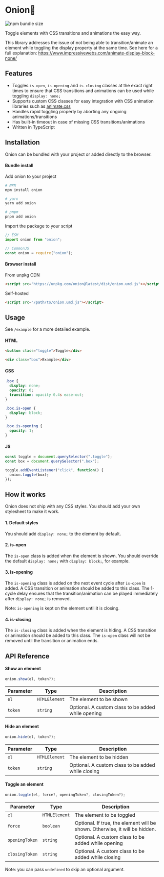 # Onion🧅

![npm bundle size](https://img.shields.io/bundlephobia/min/onion?style=flat-square)

Toggle elements with CSS transitions and animations the easy way.

This library addresses the issue of not being able to transition/animate an element while toggling the display property at the same time. See here for a full explanation: https://www.impressivewebs.com/animate-display-block-none/

## Features

- Toggles `is-open`, `is-opening` and `is-closing` classes at the exact right times to ensure that CSS transitions and animations can be used while toggling `display: none;`
- Supports custom CSS classes for easy integration with CSS animation libraries such as [animate.css](https://animate.style/)
- Handles rapid toggling properly by aborting any ongoing animations/transitions
- Has built-in timeout in case of missing CSS transitions/animations
- Written in TypeScript

## Installation

Onion can be bundled with your project or added directly to the browser.

#### Bundle install

Add onion to your project

```bash
# NPM
npm install onion

# yarn
yarn add onion

# pnpm
pnpm add onion
```

Import the package to your script

```js
// ESM
import onion from "onion";

// CommonJS
const onion = require("onion");
```

#### Browser install

From unpkg CDN

```html
<script src="https://unpkg.com/onion@latest/dist/onion.umd.js"></script>
```

Self-hosted

```html
<script src="/path/to/onion.umd.js"></script>
```

## Usage

See `/example` for a more detailed example.

#### HTML

```html
<button class="toggle">Toggle</div>

<div class="box">Example</div>
```

#### CSS

```css
.box {
  display: none;
  opacity: 0;
  transition: opacity 0.4s ease-out;
}

.box.is-open {
  display: block;
}

.box.is-opening {
  opacity: 1;
}
```

#### JS

```js
const toggle = document.querySelector(".toggle");
const box = document.querySelector(".box");

toggle.addEventListener("click", function() {
  onion.toggle(box);
});
```

## How it works

Onion does not ship with any CSS styles. You should add your own stylesheet to make it work.

#### 1. Default styles

You should add `display: none;` to the element by default.

#### 2. is-open

The `is-open` class is added when the element is shown. You should override the default `display: none;` with `display: block;`, for example.

#### 3. is-opening

The `is-opening` class is added on the next event cycle after `is-open` is added. A CSS transition or animation should be added to this class. The 1-cycle delay ensures that the transition/animation can be played immediately after `display: none;` is removed.

Note: `is-opening` is kept on the element until it is closing.

#### 4. is-closing

The `is-closing` class is added when the element is hiding. A CSS transition or animation should be added to this class. The `is-open` class will not be removed until the transition or animation ends.


## API Reference

#### Show an element

```js
onion.show(el, token?);
```

| Parameter | Type | Description |
| --------- | ---- | ----------- |
| `el` | `HTMLElement` | The element to be shown |
| `token` | `string` | Optional. A custom class to be added while opening |

#### Hide an element

```js
onion.hide(el, token?);
```

| Parameter | Type | Description |
| --------- | ---- | ----------- |
| `el` | `HTMLElement` | The element to be hidden |
| `token` | `string` | Optional. A custom class to be added while closing |

#### Toggle an element

```js
onion.toggle(el, force?, openingToken?, closingToken?);
```

| Parameter | Type | Description |
| --------- | ---- | ----------- |
| `el` | `HTMLElement` | The element to be toggled |
| `force` | `boolean` | Optional. If true, the element will be shown. Otherwise, it will be hidden. |
| `openingToken` | `string` | Optional. A custom class to be added while opening |
| `closingToken` | `string` | Optional. A custom class to be added while closing |

Note: you can pass `undefined` to skip an optional argument.
